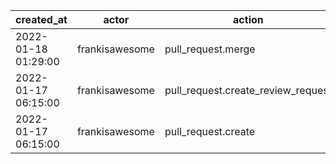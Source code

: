|          created_at | actor          | action                             | user           | repo                  |
| ------------------- | -------------- | ---------------------------------- | -------------- | --------------------- |
| 2022-01-18 01:29:00 | frankisawesome | pull_request.merge                 | frankisawesome | hyperledger/besu-docs |
| 2022-01-17 06:15:00 | frankisawesome | pull_request.create_review_request | frankisawesome | hyperledger/besu-docs |
| 2022-01-17 06:15:00 | frankisawesome | pull_request.create                | frankisawesome | hyperledger/besu-docs |
